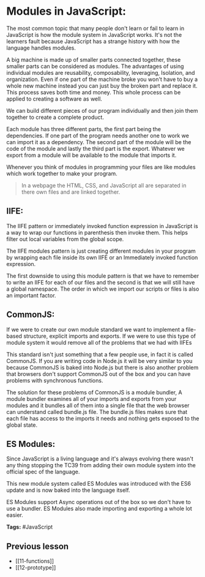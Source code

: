 # Modules in JavaScript:
The most common topic that many people don't learn or fail to learn in JavaScript is how the module system in JavaScript works. It's not the learners fault because JavaScript has a strange history with how the language handles modules.

A big machine is made up of smaller parts connected together, these smaller parts can be considered as modules. The advantages of using individual modules are reusability,  composability, leveraging, Isolation, and organization. Even if one part of the machine broke you won't have to buy a whole new machine instead you can just buy the broken part and replace it. This process saves both time and money. This whole process can be applied to creating a software as well.

We can build different pieces of our program individually and then join them together to create a complete product.

Each module has three different parts, the first part being the dependencies. If one part of the program needs another one to work we can import it as a dependency. The second part of the module will be the code of the module and lastly the third part is the export.
Whatever we export from a module will be available to the module that imports it.

Whenever you think of modules in programming your files are like modules which work together to make your program.
> In a webpage the HTML, CSS, and JavaScript all are separated in there own files and are linked together.

## IIFE:
The IIFE pattern or immediately invoked function expression in JavaScript is a way to wrap our functions in parenthesis then invoke them. This helps filter out local variables from the global scope. 

The IIFE modules pattern is just creating different modules in your program by wrapping each file inside its own IIFE or an Immediately invoked function expression.

The first downside to using this module pattern is that we have to remember to write an IIFE for each of our files and the second is that we will still have a global namespace.
The order in which we import our scripts or files is also an important factor.

## CommonJS:
If we were to create our own module standard we want to implement a file-based structure, explicit imports and exports. If we were to use this type of module system it would remove all of the problems that we had with IIFEs 

This standard isn't just something that a few people use, in fact it is called CommonJS. 
If you are writing code in Node.js it will be very similar to you because CommonJS is baked into Node.js but there is also another problem that browsers don't support CommonJS out of the box and you can have problems with synchronous functions.

The solution for these problems of CommonJS is a module bundler, A module bundler examines all of your imports and exports from your modules and it bundles all of them into a single file that the web browser can understand called bundle.js file. The bundle.js files makes sure that each file has access to the imports it needs and nothing gets exposed to the global state. 

## ES Modules:
Since JavaScript is a living language and it's always evolving there wasn't any thing stopping the TC39 from adding their own module system into the official spec of the language.

This new module system called ES Modules was introduced with the ES6 update and is now baked into the language itself.

ES Modules support Async operations out of the box so we don't have to use a bundler. ES Modules also made importing and exporting a whole lot easier.

**Tags:** #JavaScript  

## Previous lesson
- [[11-functions]]
- [[12-prototype]]